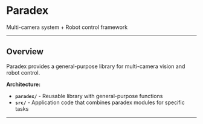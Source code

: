 # Paradex

Multi-camera system + Robot control framework

---

## Overview

Paradex provides a general-purpose library for multi-camera vision and robot control.

**Architecture:**
- **`paradex/`** - Reusable library with general-purpose functions
- **`src/`** - Application code that combines paradex modules for specific tasks

---
